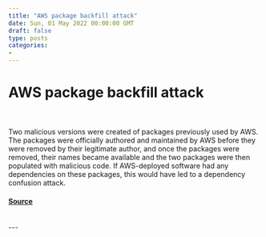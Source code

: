```yaml
---
title: "AWS package backfill attack"
date: Sun, 01 May 2022 00:00:00 GMT
draft: false
type: posts
categories: 
- 
---
```

# AWS package backfill attack

<br/>

<br/>
Two malicious versions were created of packages previously used by AWS. The packages were officially authored and maintained by AWS before they were removed by their legitimate author, and once the packages were removed, their names became available and the two packages were then populated with malicious code. If AWS-deployed software had any dependencies on these packages, this would have led to a dependency confusion attack.

#### [Source](https://www.cloudvulndb.org/aws-package-backfill)

<br/>
---
